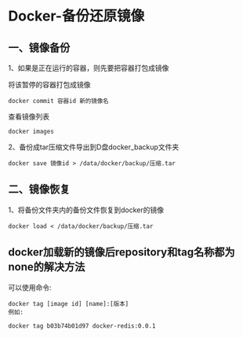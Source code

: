 # Docker-备份还原镜像

## 一、镜像备份

1、如果是正在运行的容器，则先要把容器打包成镜像

将该暂停的容器打包成镜像
```
docker commit 容器id 新的镜像名
```

查看镜像列表
```
docker images
```
              

2、备份成tar压缩文件导出到D盘docker_backup文件夹
```
docker save 镜像id > /data/docker/backup/压缩.tar
```



## 二、镜像恢复

1、将备份文件夹内的备份文件恢复到docker的镜像
```
docker load < /data/docker/backup/压缩.tar
```


## docker加载新的镜像后repository和tag名称都为none的解决方法

可以使用命令:
```
docker tag [image id] [name]:[版本]
例如:

docker tag b03b74b01d97 docker-redis:0.0.1
```





